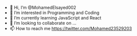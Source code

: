 - 👋 Hi, I’m @MohamedElsayed002
- 👀 I’m interested in Programming and Coding
- 🌱 I’m currently learning JavaScript and React
- 💞️ I’m looking to collaborate on ...
- 📫 How to reach me https://twitter.com/Mohamed23529203

<!---
MohamedElsayed002/MohamedElsayed002 is a ✨ special ✨ repository because its `README.md` (this file) appears on your GitHub profile.
You can click the Preview link to take a look at your changes.
--->

